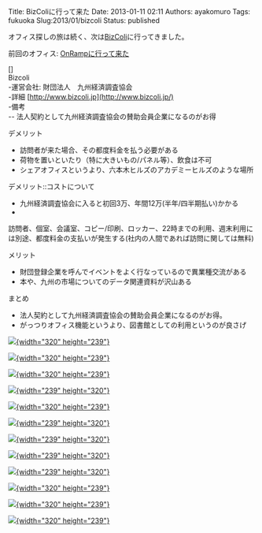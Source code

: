 Title: BizColiに行って来た
Date: 2013-01-11 02:11
Authors: ayakomuro
Tags:  fukuoka
Slug:2013/01/bizcoli
Status: published

オフィス探しの旅は続く、次は[BizColi](http://www.bizcoli.jp/)に行ってきました。


前回のオフィス:
[OnRampに行って来た](http://blog.popowa.com/2013/01/onramp.html)

[]  
Bizcoli  
-運営会社: 財団法人　九州経済調査協会  
-詳細 [http://www.bizcoli.jp](http://www.bizcoli.jp/)  
-備考  
\-- 法人契約として九州経済調査協会の賛助会員企業になるのがお得

デメリット  
- 訪問者が来た場合、その都度料金を払う必要がある  
- 荷物を置いといたり（特に大きいもの/パネル等）、飲食は不可  
- シェアオフィスというより、六本木ヒルズのアカデミーヒルズのような場所

デメリット::コストについて  
- 九州経済調査協会に入ると初回3万、年間12万(半年/四半期払い)かかる  
-
訪問者、個室、会議室、コピー/印刷、ロッカー、22時までの利用、週末利用には別途、都度料金の支払いが発生する(社内の人間であれば訪問に関しては無料)

メリット  
- 財団登録企業を呼んでイベントをよく行なっているので異業種交流がある  
- 本や、九州の市場についてのデータ関連資料が沢山ある

まとめ  
- 法人契約として九州経済調査協会の賛助会員企業になるのがお得。  
- がっつりオフィス機能というより、図書館としての利用というのが良さげ

[![](http://4.bp.blogspot.com/--tfCshS-1dM/UOzs2uhnoEI/AAAAAAAAWHQ/yDjCOzvf3oM/s320/IMG_0464.jpg){width="320"
height="239"}](http://4.bp.blogspot.com/--tfCshS-1dM/UOzs2uhnoEI/AAAAAAAAWHQ/yDjCOzvf3oM/s1600/IMG_0464.jpg) 

[![](http://4.bp.blogspot.com/-UUDrCFfmnmI/UOzs2qQy_QI/AAAAAAAAWFU/H77ehO-J4IE/s320/IMG_0465.jpg){width="320"
height="239"}](http://4.bp.blogspot.com/-UUDrCFfmnmI/UOzs2qQy_QI/AAAAAAAAWFU/H77ehO-J4IE/s1600/IMG_0465.jpg)

[![](http://3.bp.blogspot.com/-m_BwsUoHu2w/UOzs2pZePMI/AAAAAAAAWHU/BOktbB7QP9k/s320/IMG_0466.jpg){width="320"
height="239"}](http://3.bp.blogspot.com/-m_BwsUoHu2w/UOzs2pZePMI/AAAAAAAAWHU/BOktbB7QP9k/s1600/IMG_0466.jpg)

[![](http://3.bp.blogspot.com/-o8WW93qnQDM/UOzulqaAJqI/AAAAAAAAWF8/gFMOepW_DwY/s320/IMG_0467.jpg){width="239"
height="320"}](http://3.bp.blogspot.com/-o8WW93qnQDM/UOzulqaAJqI/AAAAAAAAWF8/gFMOepW_DwY/s1600/IMG_0467.jpg)

[![](http://1.bp.blogspot.com/-svUdQgZMalY/UOzutXXoPhI/AAAAAAAAWGU/LQb8-FM5iGA/s320/IMG_0472.jpg){width="320"
height="239"}](http://1.bp.blogspot.com/-svUdQgZMalY/UOzutXXoPhI/AAAAAAAAWGU/LQb8-FM5iGA/s1600/IMG_0472.jpg)

[![](http://4.bp.blogspot.com/-OcFHeaIlRuM/UOzutBqYjMI/AAAAAAAAWHg/XyLxRBEtHO4/s320/IMG_0471.jpg){width="239"
height="320"}](http://4.bp.blogspot.com/-OcFHeaIlRuM/UOzutBqYjMI/AAAAAAAAWHg/XyLxRBEtHO4/s1600/IMG_0471.jpg)

[![](http://2.bp.blogspot.com/-U0GKC-BuSwI/UOzutDmansI/AAAAAAAAWHc/3_bR-PRzRFw/s320/IMG_0470.jpg){width="239"
height="320"}](http://2.bp.blogspot.com/-U0GKC-BuSwI/UOzutDmansI/AAAAAAAAWHc/3_bR-PRzRFw/s1600/IMG_0470.jpg)

[![](http://3.bp.blogspot.com/-31Eg96v26Ak/UOzulobyb7I/AAAAAAAAWF4/fCKkw9Qplf0/s320/IMG_0469.jpg){width="239"
height="320"}](http://3.bp.blogspot.com/-31Eg96v26Ak/UOzulobyb7I/AAAAAAAAWF4/fCKkw9Qplf0/s1600/IMG_0469.jpg)

[![](http://1.bp.blogspot.com/-bclYlnoF8Yo/UOzulphvTGI/AAAAAAAAWHY/8ga1myXlQm8/s320/IMG_0468.jpg){width="239"
height="320"}](http://1.bp.blogspot.com/-bclYlnoF8Yo/UOzulphvTGI/AAAAAAAAWHY/8ga1myXlQm8/s1600/IMG_0468.jpg)

[![](http://2.bp.blogspot.com/-mTa0BYZ0e1Y/UOzuu-GcdZI/AAAAAAAAWGw/nmQYzyD4btc/s320/IMG_0473.jpg){width="320"
height="239"}](http://2.bp.blogspot.com/-mTa0BYZ0e1Y/UOzuu-GcdZI/AAAAAAAAWGw/nmQYzyD4btc/s1600/IMG_0473.jpg)

[![](http://3.bp.blogspot.com/-VgnZeV3bru8/UOzuu4qw-HI/AAAAAAAAWGo/I9ljLB4DI3E/s320/IMG_0474.jpg){width="320"
height="239"}](http://3.bp.blogspot.com/-VgnZeV3bru8/UOzuu4qw-HI/AAAAAAAAWGo/I9ljLB4DI3E/s1600/IMG_0474.jpg)

[![](http://4.bp.blogspot.com/-_491DwDjdDE/UOzuu0BUGaI/AAAAAAAAWGs/yPcW3K35vVY/s320/IMG_0475.jpg){width="320"
height="239"}](http://4.bp.blogspot.com/-_491DwDjdDE/UOzuu0BUGaI/AAAAAAAAWGs/yPcW3K35vVY/s1600/IMG_0475.jpg)




